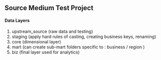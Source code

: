 ## Source Medium Test Project

#### Data Layers
1. upstream_source (raw data and testing)
2. staging (apply hard rules of casting, creating business keys, renaming)
3. core (dimensional layer)
4. mart (can create sub-mart folders specific to : business  / region )
5. biz (final layer used for analytics)